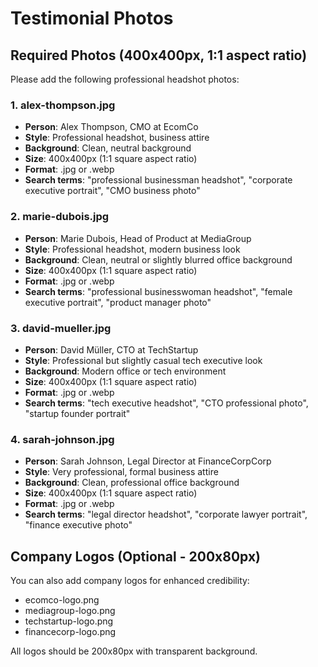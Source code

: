 # Testimonial Photos

## Required Photos (400x400px, 1:1 aspect ratio)

Please add the following professional headshot photos:

### 1. alex-thompson.jpg
- **Person**: Alex Thompson, CMO at EcomCo  
- **Style**: Professional headshot, business attire
- **Background**: Clean, neutral background
- **Size**: 400x400px (1:1 square aspect ratio)
- **Format**: .jpg or .webp
- **Search terms**: "professional businessman headshot", "corporate executive portrait", "CMO business photo"

### 2. marie-dubois.jpg
- **Person**: Marie Dubois, Head of Product at MediaGroup
- **Style**: Professional headshot, modern business look
- **Background**: Clean, neutral or slightly blurred office background
- **Size**: 400x400px (1:1 square aspect ratio)  
- **Format**: .jpg or .webp
- **Search terms**: "professional businesswoman headshot", "female executive portrait", "product manager photo"

### 3. david-mueller.jpg
- **Person**: David Müller, CTO at TechStartup
- **Style**: Professional but slightly casual tech executive look
- **Background**: Modern office or tech environment
- **Size**: 400x400px (1:1 square aspect ratio)
- **Format**: .jpg or .webp
- **Search terms**: "tech executive headshot", "CTO professional photo", "startup founder portrait"

### 4. sarah-johnson.jpg
- **Person**: Sarah Johnson, Legal Director at FinanceCorpCorp
- **Style**: Very professional, formal business attire
- **Background**: Clean, professional office background
- **Size**: 400x400px (1:1 square aspect ratio)
- **Format**: .jpg or .webp
- **Search terms**: "legal director headshot", "corporate lawyer portrait", "finance executive photo"

## Company Logos (Optional - 200x80px)
You can also add company logos for enhanced credibility:
- ecomco-logo.png
- mediagroup-logo.png  
- techstartup-logo.png
- financecorp-logo.png

All logos should be 200x80px with transparent background.
